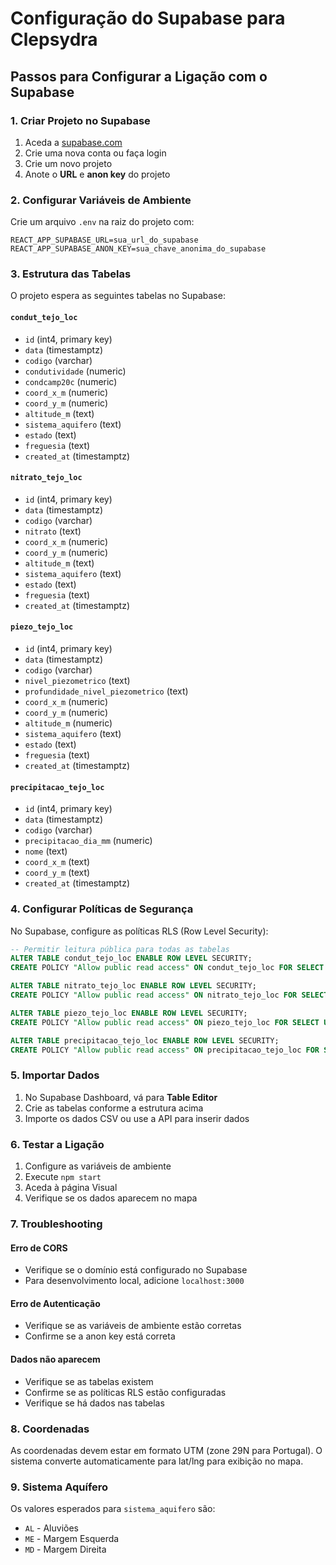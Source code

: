 # Configuração do Supabase para Clepsydra

## Passos para Configurar a Ligação com o Supabase

### 1. Criar Projeto no Supabase
1. Aceda a [supabase.com](https://supabase.com)
2. Crie uma nova conta ou faça login
3. Crie um novo projeto
4. Anote o **URL** e **anon key** do projeto

### 2. Configurar Variáveis de Ambiente

Crie um arquivo `.env` na raiz do projeto com:

```env
REACT_APP_SUPABASE_URL=sua_url_do_supabase
REACT_APP_SUPABASE_ANON_KEY=sua_chave_anonima_do_supabase
```

### 3. Estrutura das Tabelas

O projeto espera as seguintes tabelas no Supabase:

#### `condut_tejo_loc`
- `id` (int4, primary key)
- `data` (timestamptz)
- `codigo` (varchar)
- `condutividade` (numeric)
- `condcamp20c` (numeric)
- `coord_x_m` (numeric)
- `coord_y_m` (numeric)
- `altitude_m` (text)
- `sistema_aquifero` (text)
- `estado` (text)
- `freguesia` (text)
- `created_at` (timestamptz)

#### `nitrato_tejo_loc`
- `id` (int4, primary key)
- `data` (timestamptz)
- `codigo` (varchar)
- `nitrato` (text)
- `coord_x_m` (numeric)
- `coord_y_m` (numeric)
- `altitude_m` (text)
- `sistema_aquifero` (text)
- `estado` (text)
- `freguesia` (text)
- `created_at` (timestamptz)

#### `piezo_tejo_loc`
- `id` (int4, primary key)
- `data` (timestamptz)
- `codigo` (varchar)
- `nivel_piezometrico` (text)
- `profundidade_nivel_piezometrico` (text)
- `coord_x_m` (numeric)
- `coord_y_m` (numeric)
- `altitude_m` (numeric)
- `sistema_aquifero` (text)
- `estado` (text)
- `freguesia` (text)
- `created_at` (timestamptz)

#### `precipitacao_tejo_loc`
- `id` (int4, primary key)
- `data` (timestamptz)
- `codigo` (varchar)
- `precipitacao_dia_mm` (numeric)
- `nome` (text)
- `coord_x_m` (text)
- `coord_y_m` (text)
- `created_at` (timestamptz)

### 4. Configurar Políticas de Segurança

No Supabase, configure as políticas RLS (Row Level Security):

```sql
-- Permitir leitura pública para todas as tabelas
ALTER TABLE condut_tejo_loc ENABLE ROW LEVEL SECURITY;
CREATE POLICY "Allow public read access" ON condut_tejo_loc FOR SELECT USING (true);

ALTER TABLE nitrato_tejo_loc ENABLE ROW LEVEL SECURITY;
CREATE POLICY "Allow public read access" ON nitrato_tejo_loc FOR SELECT USING (true);

ALTER TABLE piezo_tejo_loc ENABLE ROW LEVEL SECURITY;
CREATE POLICY "Allow public read access" ON piezo_tejo_loc FOR SELECT USING (true);

ALTER TABLE precipitacao_tejo_loc ENABLE ROW LEVEL SECURITY;
CREATE POLICY "Allow public read access" ON precipitacao_tejo_loc FOR SELECT USING (true);
```

### 5. Importar Dados

1. No Supabase Dashboard, vá para **Table Editor**
2. Crie as tabelas conforme a estrutura acima
3. Importe os dados CSV ou use a API para inserir dados

### 6. Testar a Ligação

1. Configure as variáveis de ambiente
2. Execute `npm start`
3. Aceda à página Visual
4. Verifique se os dados aparecem no mapa

### 7. Troubleshooting

#### Erro de CORS
- Verifique se o domínio está configurado no Supabase
- Para desenvolvimento local, adicione `localhost:3000`

#### Erro de Autenticação
- Verifique se as variáveis de ambiente estão corretas
- Confirme se a anon key está correta

#### Dados não aparecem
- Verifique se as tabelas existem
- Confirme se as políticas RLS estão configuradas
- Verifique se há dados nas tabelas

### 8. Coordenadas

As coordenadas devem estar em formato UTM (zone 29N para Portugal).
O sistema converte automaticamente para lat/lng para exibição no mapa.

### 9. Sistema Aquífero

Os valores esperados para `sistema_aquifero` são:
- `AL` - Aluviões
- `ME` - Margem Esquerda  
- `MD` - Margem Direita 